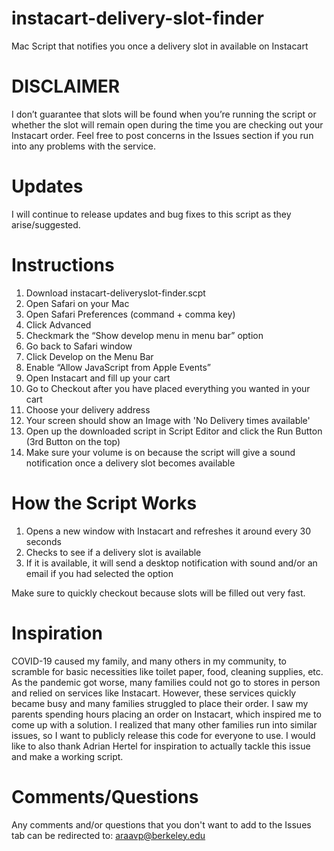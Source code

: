 # instacart-delivery-slot-finder
Mac Script that notifies you once a delivery slot in available on Instacart


# DISCLAIMER
I don’t guarantee that slots will be found when you’re running the script or whether the slot will remain open during the time you are checking out your Instacart order. Feel free to post concerns in the Issues section if you run into any problems with the service.


# Updates
I will continue to release updates and bug fixes to this script as they arise/suggested.

# Instructions
1. Download instacart-deliveryslot-finder.scpt
2. Open Safari on your Mac
3. Open Safari Preferences (command + comma key)
4. Click Advanced
5. Checkmark the “Show develop menu in menu bar” option
6. Go back to Safari window
7. Click Develop on the Menu Bar
8. Enable “Allow JavaScript from Apple Events”
9. Open Instacart and fill up your cart
10. Go to Checkout after you have placed everything you wanted in your cart
11. Choose your delivery address
12. Your screen should show an Image with 'No Delivery times available'
13. Open up the downloaded script in Script Editor and click the Run Button (3rd Button on the top)
14. Make sure your volume is on because the script will give a sound notification once a delivery slot becomes available

# How the Script Works
1. Opens a new window with Instacart and refreshes it around every 30 seconds
2. Checks to see if a delivery slot is available
3. If it is available, it will send a desktop notification with sound and/or an email if you had selected the option

Make sure to quickly checkout because slots will be filled out very fast.


# Inspiration
COVID-19 caused my family, and many others in my community, to scramble for basic necessities like toilet paper, food, cleaning supplies, etc. As the pandemic got worse, many families could not go to stores in person and relied on services like Instacart. However, these services quickly became busy and many families struggled to place their order. I saw my parents spending hours placing an order on Instacart, which inspired me to come up with a solution. I realized that many other families run into similar issues, so I want to publicly release this code for everyone to use. I would like to also thank Adrian Hertel for inspiration to actually tackle this issue and make a working script.


# Comments/Questions
Any comments and/or questions that you don't want to add to the Issues tab can be redirected to: araavp@berkeley.edu
